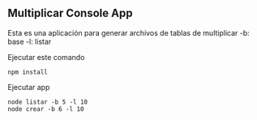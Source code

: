 

## Multiplicar Console App

Esta es una aplicación para generar archivos de tablas de multiplicar
-b: base
-l: listar

Ejecutar este comando

```
npm install
```

Ejecutar app

```
node listar -b 5 -l 10
node crear -b 6 -l 10
```